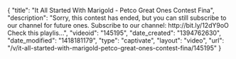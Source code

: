 {
    "title": "It All Started With Marigold - Petco Great Ones Contest Fina",
    "description": "Sorry, this contest has ended, but you can still subscribe to our channel for future ones. Subscribe to our channel: http:\/\/bit.ly\/12dY9oO Check this playlis...",
    "videoid": "145195",
    "date_created": "1394762630",
    "date_modified": "1418181179",
    "type": "captivate",
    "layout": "video",
    "url": "\/v\/it-all-started-with-marigold-petco-great-ones-contest-fina\/145195"
}